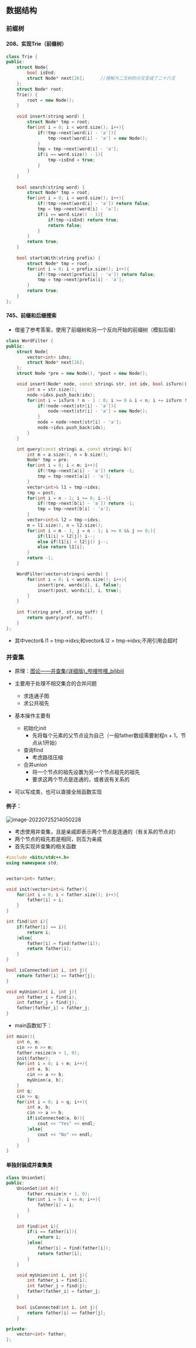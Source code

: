## 数据结构

### 前缀树

#### 208、实现Trie（前缀树）

```c++
class Trie {
public:
    struct Node{
        bool isEnd;
        struct Node* next[26];		//理解为二叉树的分叉变成了二十六叉
    };
    struct Node* root;
    Trie() {
        root = new Node();
    }
    
    void insert(string word) {
        struct Node* tmp = root;
        for(int i = 0; i < word.size(); i++){
            if(!tmp->next[word[i] - 'a']){
                tmp->next[word[i] - 'a'] = new Node();
            }
            tmp = tmp->next[word[i] - 'a'];
            if(i == word.size() - 1){
                tmp->isEnd = true;
            }
        }
    }
    
    bool search(string word) {
        struct Node* tmp = root;
        for(int i = 0; i < word.size(); i++){
            if(!tmp->next[word[i] - 'a']) return false;
            tmp = tmp->next[word[i] - 'a'];
            if(i == word.size() - 1){
                if(tmp->isEnd) return true;
                return false;
            }
        }
        return true;
    }
    
    bool startsWith(string prefix) {
        struct Node* tmp = root;
        for(int i = 0; i < prefix.size(); i++){
            if(!tmp->next[prefix[i] - 'a']) return false;
            tmp = tmp->next[prefix[i] - 'a'];
        }
        return true;
    }
};
```



#### 745、前缀和后缀搜索

- 借鉴了参考答案，使用了前缀树和另一个反向开始的前缀树（模拟后缀）

```c++
class WordFilter {
public:
    struct Node{
        vector<int> idxs;
        struct Node* next[26];
    };
    struct Node *pre = new Node(), *post = new Node();

    void insert(Node* node, const string& str, int idx, bool isTurn){
        int n = str.size();
        node->idxs.push_back(idx);
        for(int i = isTurn ? n - 1 : 0; i >= 0 & i < n; i += isTurn ? -1 : 1){
            if(!node->next[str[i] - 'a']){
                node->next[str[i] - 'a'] = new Node();
            }
            node = node->next[str[i] - 'a'];
            node->idxs.push_back(idx);
        }
    }

    int query(const string& a, const string& b){
        int m = a.size(), n = b.size();
        Node* tmp = pre;
        for(int i = 0; i < m; i++){
            if(!tmp->next[a[i] - 'a']) return -1;
            tmp = tmp->next[a[i] - 'a'];
        }
        vector<int>& l1 = tmp->idxs;
        tmp = post;
        for(int i = n - 1; i >= 0; i--){
            if(!tmp->next[b[i] - 'a']) return -1;
            tmp = tmp->next[b[i] - 'a'];
        }
        vector<int>& l2 = tmp->idxs;
        m = l1.size(), n = l2.size();
        for(int i = m - 1, j = n - 1; i >= 0 && j >= 0;){
            if(l1[i] > l2[j]) i--;
            else if(l1[i] < l2[j]) j--;
            else return l1[i];
        }
        return -1;
    }

    WordFilter(vector<string>& words) {
        for(int i = 0; i < words.size(); i++){
            insert(pre, words[i], i, false);
            insert(post, words[i], i, true);
        }
    }
    
    int f(string pref, string suff) {
        return query(pref, suff);
    }
};
```

- 其中vector<int>& l1 = tmp->idxs;和vector<int>& l2 = tmp->idxs;不用引用会超时



### 并查集

- 原理：[图论——并查集(详细版)_哔哩哔哩_bilibili](https://www.bilibili.com/video/BV1jv411a7LK?p=1&vd_source=8de202879dcd70a5bed8b07da0ce64f0)

- 主要用于处理不相交集合的合并问题
  - 求连通子图
  - 求公共祖先

- 基本操作主要有
  - 初始化init
    - 先将每个元素的父节点设为自己（一般father数组需要射程n + 1，节点从1开始）
  - 查询find
    - 考虑路径压缩
  - 合并union
    - 将一个节点的祖先设置为另一个节点祖先的祖先
    - 要求这两个节点是连通的，或者说有关系的

- 可以写成类，也可以直接全局函数实现



#### 例子：

![image-20220725214050228](C:\Users\mcw\AppData\Roaming\Typora\typora-user-images\image-20220725214050228.png)



- 考虑使用并查集，且是亲戚即表示两个节点是连通的（有关系的节点对）
- 两个节点的祖先若是相同，则互为亲戚
- 首先实现并查集的相关函数

```c++
#include <bits/stdc++.h>
using namespace std;


vector<int> father; 

void init(vector<int>& father){
    for(int i = 0; i < father.size(); i++){
        father[i] = i;
    }
}

int find(int i){
    if(father[i] == i){
        return i;
    }else{
        father[i] = find(father[i]);
        return father[i];
    }
}

bool isConnected(int i, int j){
    return father[i] == father[j];
}

void myUnion(int i, int j){
    int father_i = find(i);
    int father_j = find(j);
    father[father_i] = father_j;
}
```



- main函数如下：

```c++
int main(){
    int n, m;
    cin >> n >> m;
    father.resize(n + 1, 0);
    init(father);
    for(int i = 0; i < m; i++){
        int a, b;
        cin >> a >> b;
        myUnion(a, b);
    }
    int q;
    cin >> q;
    for(int i = 0; i < q; i++){
        int a, b;
        cin >> a >> b;
        if(isConnected(a, b)){
            cout << "Yes" << endl;
        }else{
            cout << "No" << endl;
        }
    }
}
```



#### 单独封装成并查集类

```c++
class UnionSet{
public:
    UnionSet(int n){
        father.resize(n + 1, 0);
        for(int i = 0; i <= n; i++){
            father[i] = i;
        }
    }

    int find(int i){
        if(i == father[i]){
            return i;
        }else{
            father[i] = find(father[i]);
            return father[i];
        }
    }

    void myUnion(int i, int j){
        int father_i = find(i);
        int father_j = find(j);
        father[father_i] = father_j;
    }

    bool isConnected(int i, int j){
        return father[i] == father[j];
    }

private:
    vector<int> father;
};
```

